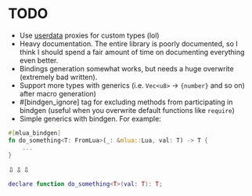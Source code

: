 # TODO
- Use [userdata](https://docs.rs/mlua/latest/mlua/struct.Lua.html#method.create_proxy) proxies for custom types (lol)
- Heavy documentation. The entire library is poorly documented, so I think I should spend a fair amount
of time on documenting everything even better.
- Bindings generation somewhat works, but needs a huge overwrite (extremely bad written).
- Support more types with generics (i.e. `Vec<u8>` -> `{number}` and so on)
after macro generation)
- #[bindgen_ignore] tag for excluding methods from participating in bindgen (useful when you overwrite default functions like `require`)
- Simple generics with bindgen. For example: 
```rust
#[mlua_bindgen]
fn do_something<T: FromLua>(_: &mlua::Lua, val: T) -> T {
    ...
}
```
⇩ ⇩ ⇩
```lua
declare function do_something<T>(val: T): T;
```
